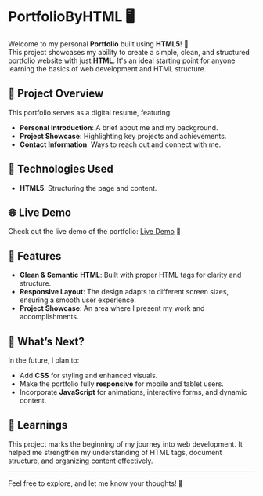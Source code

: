 # PortfolioByHTML 🖥️

Welcome to my personal **Portfolio** built using **HTML5**! 🚀  
This project showcases my ability to create a simple, clean, and structured portfolio website with just **HTML**. It's an ideal starting point for anyone learning the basics of web development and HTML structure.

## 🎨 Project Overview
This portfolio serves as a digital resume, featuring:
- **Personal Introduction**: A brief about me and my background.
- **Project Showcase**: Highlighting key projects and achievements.
- **Contact Information**: Ways to reach out and connect with me.

## 🔧 Technologies Used
- **HTML5**: Structuring the page and content.

## 🌐 Live Demo
Check out the live demo of the portfolio: [Live Demo](https://<your-username>.github.io/PortfolioByHTML/) 🚀

## 🌟 Features
- **Clean & Semantic HTML**: Built with proper HTML tags for clarity and structure.
- **Responsive Layout**: The design adapts to different screen sizes, ensuring a smooth user experience.
- **Project Showcase**: An area where I present my work and accomplishments.

## 🚀 What’s Next?
In the future, I plan to:
- Add **CSS** for styling and enhanced visuals.
- Make the portfolio fully **responsive** for mobile and tablet users.
- Incorporate **JavaScript** for animations, interactive forms, and dynamic content.

## 📖 Learnings
This project marks the beginning of my journey into web development. It helped me strengthen my understanding of HTML tags, document structure, and organizing content effectively.

---

Feel free to explore, and let me know your thoughts! 🌟
